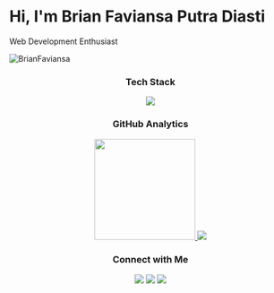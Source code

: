 <h1 align="left">Hi, I'm Brian Faviansa Putra Diasti</h1>
<p>Web Development Enthusiast</p>

<p align="left"> <img src="https://komarev.com/ghpvc/?username=BrianFaviansa&label=Profile%20views&color=0000FF&style=for-the-badge" alt="BrianFaviansa" /> </p>

<h3 align="center">Tech Stack</h3>
<p align="center">
  <a href="https://skillicons.dev">
    <img src="https://skillicons.dev/icons?i=js,php,py,cs,html,css,laravel,nodejs,express,react,tailwind,bootstrap,jquery,mysql,mongodb,postgresql,postman,git&theme=dark&perline=9" />
  </a>
</p>

<h3 align="center">GitHub Analytics</h3>
<p align="center">
  <a href="https://github.com/brianfaviansa">
    <img height="180em" src="https://github-readme-stats-brianfaviansas-projects.vercel.app/api/top-langs/?username=BrianFaviansa&layout=compact&theme=algolia&hide=css,pug,scss,less,ejs,hack"/>
  <img src="https://github-readme-streak-stats.herokuapp.com?user=brianfaviansa&theme=algolia&date_format=j%20M%5B%20Y%5D">
  </a>
</p>

<h3 align="center">Connect with Me</h3>
<p align="center">
<a href="https://www.linkedin.com/in/brian-faviansa-putra-diasti-295165253/"><img src="https://img.shields.io/badge/linkedin-%230077B5.svg?style=for-the-badge&logo=linkedin&logoColor=white"/></a>
<a href="mailto:brianfpd31@gmail.com"><img src="https://img.shields.io/badge/Gmail-D14836?style=for-the-badge&logo=gmail&logoColor=white"/></a>
<a href="https://www.instagram.com/brian_fvns/"><img src="https://img.shields.io/badge/Instagram-%23E4405F.svg?style=for-the-badge&logo=Instagram&logoColor=white"/></a>
</p>
